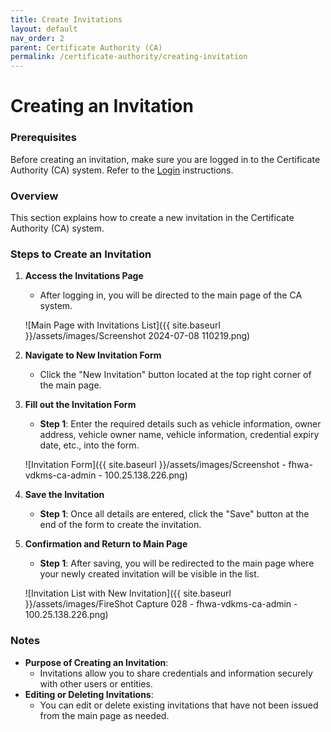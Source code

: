 ```yaml
---
title: Create Invitations
layout: default
nav_order: 2
parent: Certificate Authority (CA)
permalink: /certificate-authority/creating-invitation
---
```


# Creating an Invitation

### Prerequisites

Before creating an invitation, make sure you are logged in to the Certificate Authority (CA) system. Refer to the [Login](login) instructions.

### Overview

This section explains how to create a new invitation in the Certificate Authority (CA) system.

### Steps to Create an Invitation

1. **Access the Invitations Page**

   - After logging in, you will be directed to the main page of the CA system.

   ![Main Page with Invitations List]({{ site.baseurl }}/assets/images/Screenshot 2024-07-08 110219.png)

2. **Navigate to New Invitation Form**

   - Click the "New Invitation" button located at the top right corner of the main page.

3. **Fill out the Invitation Form**

   - **Step 1**: Enter the required details such as vehicle information, owner address, vehicle owner name, vehicle information, credential expiry date, etc., into the form.

   ![Invitation Form]({{ site.baseurl }}/assets/images/Screenshot - fhwa-vdkms-ca-admin - 100.25.138.226.png)

4. **Save the Invitation**

   - **Step 1**: Once all details are entered, click the "Save" button at the end of the form to create the invitation.

5. **Confirmation and Return to Main Page**

   - **Step 1**: After saving, you will be redirected to the main page where your newly created invitation will be visible in the list.

   ![Invitation List with New Invitation]({{ site.baseurl }}/assets/images/FireShot Capture 028 - fhwa-vdkms-ca-admin - 100.25.138.226.png)

### Notes

- **Purpose of Creating an Invitation**:
  - Invitations allow you to share credentials and information securely with other users or entities.
- **Editing or Deleting Invitations**:
  - You can edit or delete existing invitations that have not been issued from the main page as needed.
